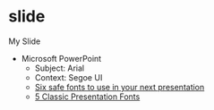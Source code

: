 # slide
My Slide

  - Microsoft PowerPoint
    - Subject: Arial
    - Context: Segoe UI
    - [Six safe fonts to use in your next presentation](http://presentitude.com/c-fonts/)
    - [5 Classic Presentation Fonts](https://thepresentationdesigner.co.uk/5-classic-presentation-fonts/)
